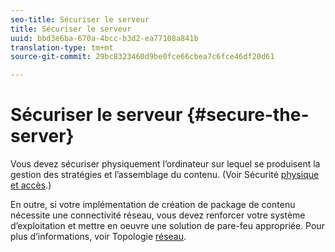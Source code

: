 ```yaml
---
seo-title: Sécuriser le serveur
title: Sécuriser le serveur
uuid: bbd3e6ba-670a-4bcc-b3d2-ea77108a841b
translation-type: tm+mt
source-git-commit: 29bc8323460d9be0fce66cbea7c6fce46df20d61

---
```



# Sécuriser le serveur {#secure-the-server}

Vous devez sécuriser physiquement l’ordinateur sur lequel se produisent la gestion des stratégies et l’assemblage du contenu. (Voir Sécurité [physique et accès](../../aaxs-secure-deployment-guidelines/physical-sec-and-access.md).)

En outre, si votre implémentation de création de package de contenu nécessite une connectivité réseau, vous devez renforcer votre système d’exploitation et mettre en oeuvre une solution de pare-feu appropriée. Pour plus d’informations, voir Topologie [réseau](../../aaxs-secure-deployment-guidelines/overview/network-topology.md).
